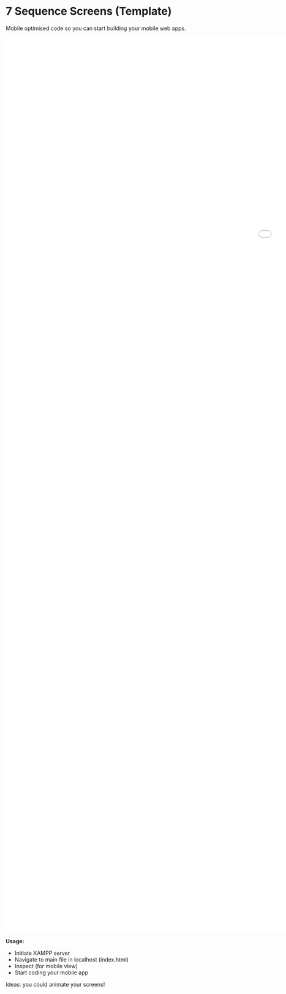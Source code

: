 # 7 Sequence Screens (Template)

Mobile optimised code so you can start building your mobile web apps.

<img><iframe src='//gifs.com/embed/Dq24j6' frameborder='0' scrolling='no' width='1920px' height='2340px' style='-webkit-backface-visibility: hidden;-webkit-transform: scale(1);' ></iframe></img>

<b>Usage:</b>

- Initiate XAMPP server
- Navigate to main file in localhost (index.html)
- Inspect (for mobile view)
- Start coding your mobile app


Ideas: you could animate your screens!
